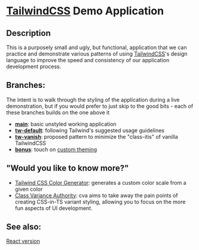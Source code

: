 # [TailwindCSS][tw] Demo Application

## Description

This is a purposely small and ugly, but functional, application that we can practice and demonstrate various
patterns of using [TailwindCSS][tw]'s design language to improve the speed and consistency of our application
development process.

## Branches:

The intent is to walk through the styling of the application during a live demonstration, but if you would
prefer to just skip to the good bits - each of these branches builds on the one above it

- **[main](https://github.com/code-chimp/ng-tailwind-demo)**: basic unstyled working application
- **[tw-default](https://github.com/code-chimp/ng-tailwind-demo/tree/tw-default)**: following Tailwind's suggested usage guidelines
- **[tw-vanish](https://github.com/code-chimp/ng-tailwind-demo/tree/tw-vanish)**: proposed pattern to minimize the "class-itis" of vanilla TailwindCSS
- **[bonus](https://github.com/code-chimp/ng-tailwind-demo/tree/bonus)**: touch on [custom theming][uitheme]

## "Would you like to know more?"

- [Tailwind CSS Color Generator][uitheme]: generates a custom color scale from a given color
- [Class Variance Authority](https://cva.style/docs): cva aims to take away the pain points of creating CSS-in-TS variant styling, allowing you to focus on the more fun aspects of UI development.


## See also:

[React version](https://github.com/code-chimp/react-tailwind-demo)

[tw]: https://tailwindcss.com 'A utility-first CSS framework'
[uitheme]: https://uicolors.app/create 'Tailwind CSS Color Generator'
